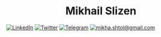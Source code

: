 <h1 align="center">  Mikhail Slizen   </h1>

[![LinkedIn](https://img.shields.io/badge/LinkedIn--brightgreen?style=social&logo=LinkedIn)]([https://www.linkedin.com/in/nvaulin/](https://www.linkedin.com/in/mikhail-slizen-2a1341259/))
[![Twitter](https://img.shields.io/badge/Twitter--brightgreen?style=social&logo=Twitter)](https://twitter.com/MShtol)
[![Telegram](https://img.shields.io/badge/Telegram--brightgreen?style=social&logo=Telegram)](https://t.me/Saturated_fat)
[![mikha.shtol@gmail.com](https://img.shields.io/badge/mikha.shtol@gmail.com--brightgreen?style=social&logo=gmail)](mikha.shtol@gmail.com)

